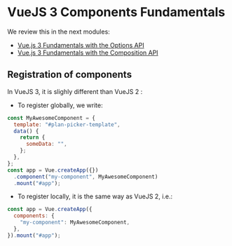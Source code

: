 # VueJS 3 Components Fundamentals

We review this in the next modules:

- [Vue.js 3 Fundamentals with the Options API](course-vuejs-3-fundamentals-with-the-options-api.md)
- [Vue.js 3 Fundamentals with the Composition API](course-vuejs-3-fundamentals-with-the-composition-api.md)

## Registration of components

In VueJS 3, it is slighly different than VueJS 2 :

- To register globally, we write:

```javascript
const MyAwesomeComponent = {
  template: "#plan-picker-template",
  data() {
    return {
      someData: "",
    };
  },
};
const app = Vue.createApp({})
  .component("my-component", MyAwesomeComponent)
  .mount("#app");
```

- To register locally, it is the same way as VueJS 2, i.e.:

```javascript
const app = Vue.createApp({
  components: {
    "my-component": MyAwesomeComponent,
  },
}).mount("#app");
```
